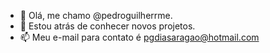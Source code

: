 - 👋 Olá, me chamo @pedroguilherrme.
- 👀  Estou atrás de conhecer novos projetos.
- 📫  Meu e-mail para contato é pgdiasaragao@hotmail.com

<!---
pedroguilherrme/pedroguilherrme is a ✨ special ✨ repository because its `README.md` (this file) appears on your GitHub profile.
You can click the Preview link to take a look at your changes.
--->

